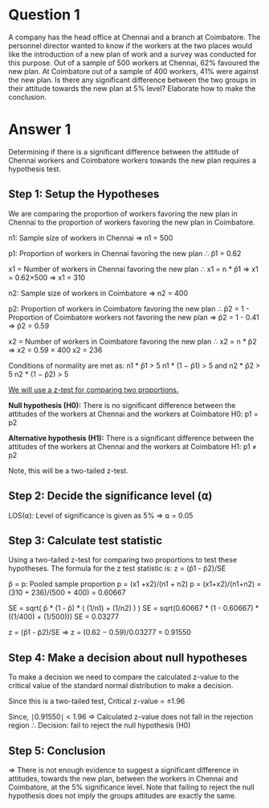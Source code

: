 # Question 1
A company has the head office at Chennai and a branch at Coimbatore. The personnel director wanted
to know if the workers at the two places would like the introduction of a new plan of work and a 
survey was conducted for this purpose. Out of a sample of 500 workers at Chennai, 62% favoured the
new plan. At Coimbatore out of a sample of 400 workers, 41% were against the new plan. Is there any
significant difference between the two groups in their attitude towards the new plan at 5% level?
Elaborate how to make the conclusion.

# Answer 1
Determining if there is a significant difference between the attitude of Chennai workers and Coimbatore workers towards the new plan requires a hypothesis test. 

## Step 1: Setup the Hypotheses
We are comparing the proportion of workers favoring the new plan in Chennai to the proportion of workers favoring the new plan in Coimbatore.

n1: Sample size of workers in Chennai 
=> n1 = 500

p1: Proportion of workers in Chennai favoring the new plan
∴ p̂1 = 0.62

x1 = Number of workers in Chennai favoring the new plan
∴ x1 = n * p̂1
=> x1 = 0.62×500
=> x1 = 310

n2: Sample size of workers in Coimbatore 
=> n2 = 400

p2: Proportion of workers in Coimbatore favoring the new plan
∴ p̂2 = 1 - Proportion of Coimbatore workers not favoring the new plan
=> p̂2 = 1 - 0.41
=> p̂2 = 0.59

x2 = Number of workers in Coimbatore favoring the new plan
∴ x2 = n * p̂2
=> x2 = 0.59 × 400
x2 = 236

Conditions of normality are met as:
n1 * p̂1 > 5
n1 * (1 − p̂1) > 5
and 
n2 * p̂2 > 5
n2 * (1 − p̂2) > 5

<ins>We will use a z-test for comparing two proportions.</ins>

<b>Null hypothesis (H0):</b> There is no significant difference between the attitudes of the workers at Chennai and the workers at Coimbatore
H0: p1 = p2

<b>Alternative hypothesis (H1):</b> There is a significant difference between the attitudes of the workers at Chennai and the workers at Coimbatore
H1: p1 ≠ p2

Note, this will be a two-tailed z-test.


## Step 2: Decide the significance level (⍺)
LOS(⍺): Level of significance is given as 5%
=> ⍺ = 0.05


## Step 3: Calculate test statistic
Using a two-tailed z-test for comparing two proportions to test these hypotheses. 
The formula for the z test statistic is:
z = (p̂1 - p̂2)/SE

p̂ = p: Pooled sample proportion 
p = (x1 +x2)/(n1​ + n2)
p = (x1+x2)/(n1+n2) = (310 + 236)/(500 + 400) = 0.60667

SE = sqrt( p̂ * (1 - p̂) * ( (1/n1) + (1/n2) ) )
SE = sqrt(0.60667 * (1 - 0.60667) * ((1/400) + (1/500)))
SE = 0.03277

z = (p̂1 - p̂2)/SE
=> z = (0.62 − 0.59)/0.03277 = 0.91550


## Step 4: Make a decision about null hypotheses
To make a decision we need to compare the calculated z-value to the critical value of the standard normal distribution to make a decision.

Since this is a two-tailed test, Critical z-value = ±1.96

Since, ∣0.91550∣ < 1.96
=> Calculated z-value does not fall in the rejection region
∴ Decision: fail to reject the null hypothesis (H0) 

## Step 5: Conclusion
=> There is not enough evidence to suggest a significant difference in attitudes, towards the new plan, between the workers in Chennai and Coimbatore, at the 5% significance level. Note that failing to reject the null hypothesis does not imply the groups attitudes are exactly the same. 

